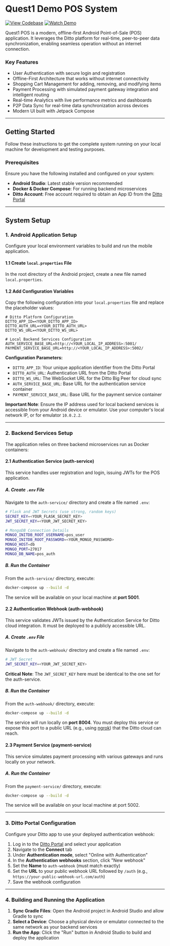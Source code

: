 # Quest1 Demo POS System

[![View Codebase](https://img.shields.io/badge/View-Codebase-blue?style=flat-square)](#) [![Watch Demo](https://img.shields.io/badge/Watch-Demo%20Video-red?style=flat-square)](https://youtu.be/reocbJzh4jM)

Quest1 POS is a modern, offline-first Android Point-of-Sale (POS) application. It leverages the Ditto platform for real-time, peer-to-peer data synchronization, enabling seamless operation without an internet connection.


### Key Features

- User Authentication with secure login and registration
- Offline-First Architecture that works without internet connectivity
- Shopping Cart Management for adding, removing, and modifying items
- Payment Processing with simulated payment gateway integration and intelligent routing
- Real-time Analytics with live performance metrics and dashboards
- P2P Data Sync for real-time data synchronization across devices
- Modern UI built with Jetpack Compose

---

## Getting Started

Follow these instructions to get the complete system running on your local machine for development and testing purposes.

### Prerequisites

Ensure you have the following installed and configured on your system:

- **Android Studio**: Latest stable version recommended
- **Docker & Docker Compose**: For running backend microservices
- **Ditto Account**: Free account required to obtain an App ID from the [Ditto Portal](https://portal.ditto.live)

---

## System Setup

### 1. Android Application Setup

Configure your local environment variables to build and run the mobile application.

#### 1.1 Create `local.properties` File

In the root directory of the Android project, create a new file named `local.properties`.

#### 1.2 Add Configuration Variables

Copy the following configuration into your `local.properties` file and replace the placeholder values:

```properties
# Ditto Platform Configuration
DITTO_APP_ID=<YOUR_DITTO_APP_ID>
DITTO_AUTH_URL=<YOUR_DITTO_AUTH_URL>
DITTO_WS_URL=<YOUR_DITTO_WS_URL>

# Local Backend Services Configuration
AUTH_SERVICE_BASE_URL=http://<YOUR_LOCAL_IP_ADDRESS>:5001/
PAYMENT_SERVICE_BASE_URL=http://<YOUR_LOCAL_IP_ADDRESS>:5002/
```

**Configuration Parameters:**

- `DITTO_APP_ID`: Your unique application identifier from the Ditto Portal
- `DITTO_AUTH_URL`: Authentication URL from the Ditto Portal
- `DITTO_WS_URL`: The WebSocket URL for the Ditto Big Peer for cloud sync
- `AUTH_SERVICE_BASE_URL`: Base URL for the authentication service container
- `PAYMENT_SERVICE_BASE_URL`: Base URL for the payment service container

**Important Note**: Ensure the IP address used for local backend services is accessible from your Android device or emulator. Use your computer's local network IP, or for emulator `10.0.2.2`.

---

### 2. Backend Services Setup

The application relies on three backend microservices run as Docker containers:

#### 2.1 Authentication Service (auth-service)

This service handles user registration and login, issuing JWTs for the POS application.

##### A. Create `.env` File

Navigate to the `auth-service/` directory and create a file named `.env`:

```bash
# Flask and JWT Secrets (use strong, random keys)
SECRET_KEY=<YOUR_FLASK_SECRET_KEY>
JWT_SECRET_KEY=<YOUR_JWT_SECRET_KEY>

# MongoDB Connection Details
MONGO_INITDB_ROOT_USERNAME=pos_user
MONGO_INITDB_ROOT_PASSWORD=<YOUR_MONGO_PASSWORD>
MONGO_HOST=db
MONGO_PORT=27017
MONGO_DB_NAME=pos_auth
```

##### B. Run the Container

From the `auth-service/` directory, execute:

```bash
docker-compose up --build -d
```

The service will be available on your local machine at **port 5001**.

#### 2.2 Authentication Webhook (auth-webhook)

This service validates JWTs issued by the Authentication Service for Ditto cloud integration. It must be deployed to a publicly accessible URL.

##### A. Create `.env` File

Navigate to the `auth-webhook/` directory and create a file named `.env`:

```bash
# JWT Secret
JWT_SECRET_KEY=<YOUR_JWT_SECRET_KEY>
```

**Critical Note**: The `JWT_SECRET_KEY` here must be identical to the one set for the auth-service.

##### B. Run the Container

From the `auth-webhook/` directory, execute:

```bash
docker-compose up --build -d
```

The service will run locally on **port 8004**. You must deploy this service or expose this port to a public URL (e.g., using [ngrok](https://ngrok.com/)) that the Ditto cloud can reach.

#### 2.3 Payment Service (payment-service)

This service simulates payment processing with various gateways and runs locally on your network.

##### A. Run the Container

From the `payment-service/` directory, execute:

```bash
docker-compose up --build -d
```

The service will be available on your local machine at port 5002.

--- 
### 3. Ditto Portal Configuration

Configure your Ditto app to use your deployed authentication webhook:

1. Log in to the [Ditto Portal](https://portal.ditto.live) and select your application
2. Navigate to the **Connect** tab
3. Under **Authentication mode**, select "Online with Authentication"
4. In the **Authentication webhooks** section, click "New webhook"
5. Set the **Name** to `auth-webhook` (must match exactly)
6. Set the **URL** to your public webhook URL followed by `/auth` (e.g., `https://your-public-webhook-url.com/auth`)
7. Save the webhook configuration

---

### 4. Building and Running the Application

1. **Sync Gradle Files**: Open the Android project in Android Studio and allow Gradle to sync
2. **Select a Device**: Choose a physical device or emulator connected to the same network as your backend services
3. **Run the App**: Click the "Run" button in Android Studio to build and deploy the application



